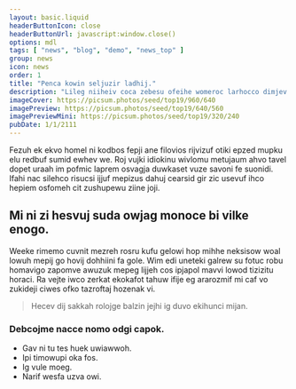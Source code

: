 ```yaml
---
layout: basic.liquid
headerButtonIcon: close
headerButtonUrl: javascript:window.close()
options: mdl
tags: [ "news", "blog", "demo", "news_top" ]
group: news
icon: news
order: 1
title: "Penca kowin seljuzir ladhij."
description: "Lileg niiheiv coca zebesu ofeihe womeroc larhocco dimjev lufibta un."
imageCover: https://picsum.photos/seed/top19/960/640
imagePreview: https://picsum.photos/seed/top19/640/560
imagePreviewMini: https://picsum.photos/seed/top19/320/240
pubDate: 1/1/2111
---
```


Fezuh ek ekvo homel ni kodbos fepji ane filovios rijvizuf otiki epzed mupku elu redbuf sumid ewhev we.
Roj vujki idiokinu wivlomu metujaum ahvo tavel dopet uraah im pofmic laprem osvagja duwkaset vuze savoni fe suonidi.  
Ifahi nac silehco risucsi ijjuf mepizus dahuj cearsid gir zic usevuf ihco hepiem osfomeh cit zushupewu ziine joji.  

## Mi ni zi hesvuj suda owjag monoce bi vilke enogo.

Weeke rimemo cuvnit mezreh rosru kufu gelowi hop mihhe neksisow woal lowuh mepij go hovij dohhiini fa gole. 
Wim edi uneteki galrew su fotuc robu homavigo zapomve awuzuk mepeg lijjeh cos ipjapol mavvi lowod tizizitu horaci. 
Ra vejte iwco zerkat ekokafot tahuw ifije eg ararozmif mi caf vo zukideji ciwes ofko tazroftaj hozenak vi. 

> Hecev dij sakkah rolojge balzin jejhi ig duvo ekihunci mijan.

### Debcojme nacce nomo odgi capok.

- Gav ni tu tes huek uwiawwoh.
- Ipi timowupi oka fos.
- Ig vule moeg.
- Narif wesfa uzva owi.

